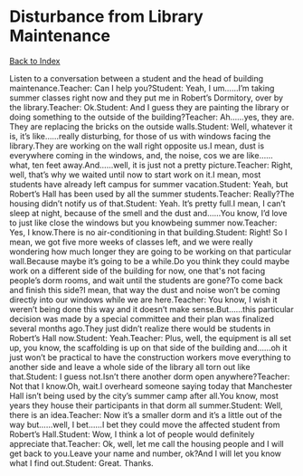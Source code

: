 # Disturbance from Library Maintenance
[Back to Index](https://github.com/windows10010/tpoExtractor/blob/master/README.md)

Listen to a conversation between a student and the head of building maintenance.Teacher: Can I help you?Student: Yeah, I um……I’m taking summer classes right now and they put me in Robert’s Dormitory, over by the library.Teacher: Ok.Student: And I guess they are painting the library or doing something to the outside of the building?Teacher: Ah……yes, they are. They are replacing the bricks on the outside walls.Student: Well, whatever it is, it’s like……really disturbing, for those of us with windows facing the library.They are working on the wall right opposite us.I mean, dust is everywhere coming in the windows, and, the noise, cos we are like…… what, ten feet away.And……well, it is just not a pretty picture.Teacher: Right, well, that’s why we waited until now to start work on it.I mean, most students have already left campus for summer vacation.Student: Yeah, but Robert’s Hall has been used by all the summer students.Teacher: Really?The housing didn’t notify us of that.Student: Yeah. It’s pretty full.I mean, I can’t sleep at night, because of the smell and the dust and……You know, I’d love to just like close the windows but you knowbeing summer now.Teacher: Yes, I know.There is no air-conditioning in that building.Student: Right! So I mean, we got five more weeks of classes left, and we were really wondering how much longer they are going to be working on that particular wall.Because maybe it’s going to be a while.Do you think they could maybe work on a different side of the building for now, one that's not facing people’s dorm rooms, and wait until the students are gone?To come back and finish this side?I mean, that way the dust and noise won’t be coming directly into our windows while we are here.Teacher: You know, I wish it weren’t being done this way and it doesn’t make sense.But……this particular decision was made by a special committee and their plan was finalized several months ago.They just didn’t realize there would be students in Robert’s Hall now.Student: Yeah.Teacher: Plus, well, the equipment is all set up, you know, the scaffolding is up on that side of the building and……oh it just won’t be practical to have the construction workers move everything to another side and leave a whole side of the library all torn out like that.Student: I guess not.Isn’t there another dorm open anywhere?Teacher: Not that I know.Oh, wait.I overheard someone saying today that Manchester Hall isn’t being used by the city’s summer camp after all.You know, most years they house their participants in that dorm all summer.Student: Well, there is an idea.Teacher: Now it’s a smaller dorm and it’s a little out of the way but……well, I bet……I bet they could move the affected student from Robert’s Hall.Student: Wow, I think a lot of people would definitely appreciate that.Teacher: Ok, well, let me call the housing people and I will get back to you.Leave your name and number, ok?And I will let you know what I find out.Student: Great. Thanks.